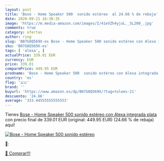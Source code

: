 ```yaml
---
layout: post
title: 'Bose - Home Speaker 500  sonido estéreo  al 24.66 % de rebaja'
date: 2020-09-21 16:38:35
image: 'https://m.media-amazon.com/images/I/41eVZh4yjoL._SL200_.jpg'
comments: true
category: ofertas
author: ring
slug: 'B07G8Q569X-es Bose - Home Speaker 500 sonido estéreo con Alexa integrada...'
sku: 'B07G8Q569X-es'
tags: [ 'alexa', ]
actualPrice: 339.01 EUR
currency: EUR
price: 339.01
comparePrice: 449.95 EUR
prodname: 'Bose - Home Speaker 500  sonido estéreo con Alexa integrada  plata'
country: 'es'
flag: '🇪🇸'
brand: ''
buyurl: 'https://www.amazon.es/dp/B07G8Q569X/?tag=tolees-21'
descuento: '24.66'
average: '333.44555555555553'
---
```


Tienes [Bose - Home Speaker 500  sonido estéreo con Alexa integrada  plata](https://www.amazon.es/dp/B07G8Q569X/?tag=tolees-21) con precio final de  339.01 EUR (original: 449.95 EUR) (24.66 %  de rebaja) aqui!

[![Bose - Home Speaker 500  sonido estéreo ](https://m.media-amazon.com/images/I/41eVZh4yjoL._SL200_.jpg)](https://www.amazon.es/dp/B07G8Q569X/?tag=tolees-21)

🔎:


[🛒 Comprar!!!](https://www.amazon.es/dp/B07G8Q569X/?tag=tolees-21)

